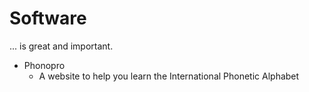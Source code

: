 # Software

... is great and important.

- Phonopro
    - A website to help you learn the International Phonetic Alphabet